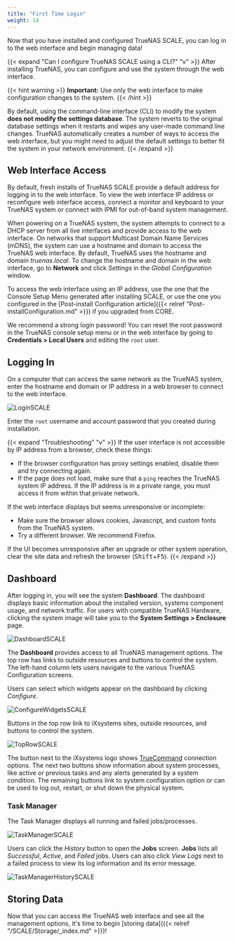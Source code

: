 ```yaml
---
title: "First Time Login"
weight: 14
---
```


Now that you have installed and configured TrueNAS SCALE, you can log in to the web interface and begin managing data!

{{< expand "Can I configure TrueNAS SCALE using a CLI?" "v" >}}
After installing TrueNAS, you can configure and use the system through the web interface.

{{< hint warning >}}
**Important:** Use only the web interface to make configuration changes to the system.
{{< /hint >}}

By default, using the command-line interface (CLI) to modify the system **does not modify the settings database**.
The system reverts to the original database settings when it restarts and wipes any user-made command line changes.
TrueNAS automatically creates a number of ways to access the web interface, but you might need to adjust the default settings to better fit the system in your network environment.
{{< /expand >}}

## Web Interface Access

By default, fresh installs of TrueNAS SCALE provide a default address for logging in to the web interface.
To view the web interface IP address or reconfigure web interface access, connect a monitor and keyboard to your TrueNAS system or connect with IPMI for out-of-band system management.

When powering on a TrueNAS system, the system attempts to connect to a DHCP server from all live interfaces and provide access to the web interface.
On networks that support Multicast Domain Name Services (mDNS), the system can use a hostname and domain to access the TrueNAS web interface.
By default, TrueNAS uses the hostname and domain *truenas.local*.
To change the hostname and domain in the web interface, go to **Network** and click *Settings* in the *Global Configuration* window.

To access the web interface using an IP address, use the one that the Console Setup Menu generated after installing SCALE, or use the one you configured in the [Post-install Configuration article]({{< relref "Post-installConfiguration.md" >}}) if you upgraded from CORE.

We recommend a strong login password!
You can reset the root password in the TrueNAS console setup menu or in the web interface by going to **Credentials > Local Users** and editing the `root` user.

## Logging In

On a computer that can access the same network as the TrueNAS system, enter the hostname and domain or IP address in a web browser to connect to the web interface.

![LoginSCALE](/images/SCALE/LoginSCALE.png "TrueNAS SCALE Login Screen")

Enter the `root` username and account password that you created during installation.

{{< expand "Troubleshooting" "v" >}}
If the user interface is not accessible by IP address from a browser, check these things:

* If the browser configuration has proxy settings enabled, disable them and try connecting again.
* If the page does not load, make sure that a `ping` reaches the TrueNAS system IP address. If the IP address is in a private range, you must access it from within that private network.

If the web interface displays but seems unresponsive or incomplete:

* Make sure the browser allows cookies, Javascript, and custom fonts from the TrueNAS system.
* Try a different browser. We recommend Firefox.

If the UI becomes unresponsive after an upgrade or other system operation, clear the site data and refresh the browser (<kbd>Shift</kbd>+<kbd>F5</kbd>).
{{< /expand >}}

## Dashboard

After logging in, you will see the system **Dashboard**.
The dashboard displays basic information about the installed version, systems component usage, and network traffic. For users with compatible TrueNAS
Hardware, clicking the system image will take you to the **System Settings > Enclosure** page. 

![DashboardSCALE](/images/SCALE/DashboardSCALE.png "TrueNAS SCALE Dashboard")

The **Dashboard** provides access to all TrueNAS management options.
The top row has links to outside resources and buttons to control the system.
The left-hand column lets users navigate to the various TrueNAS Configuration screens.

Users can select which widgets appear on the dashboard by clicking *Configure*.

![ConfigureWidgetsSCALE](/images/SCALE/ConfigureWidgetsSCALE.png "Dashboard Configuration")

Buttons in the top row link to iXsystems sites, outside resources, and buttons to control the system.

![TopRowSCALE](/images/SCALE/TopRowSCALE.png "TrueNAS SCALE Dashboard Top Row Icons")

The button next to the iXsystems logo shows [TrueCommand](https://www.truenas.com/truecommand/) connection options.
The next two buttons show information about system processes, like active or previous tasks and any alerts generated by a system condition.
The remaining buttons link to system configuration option or can be used to log out, restart, or shut down the physical system.

### Task Manager

The Task Manager displays all running and failed jobs/processes. 

![TaskManagerSCALE](/images/SCALE/TaskManagerSCALE.png "TrueNAS SCALE Task Manager")

Users can click the *History* button to open the **Jobs** screen. **Jobs** lists all *Successful*, *Active*, and *Failed* jobs. Users can also click *View Logs* next to a failed process to view its log information and its error message.

![TaskManagerHistorySCALE](/images/SCALE/TaskManagerHistorySCALE.png "Task Manager History")

## Storing Data

Now that you can access the TrueNAS web interface and see all the management options, it's time to begin [storing data]({{< relref "/SCALE/Storage/_index.md" >}})!
